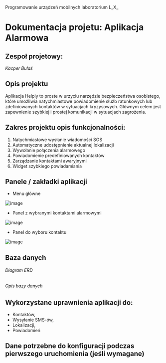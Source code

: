 Programowanie urządzeń mobilnych laboratorium L_X_ 

# Dokumentacja projetu: **Aplikacja Alarmowa**

## Zespoł projetowy:
_Kacper Bułaś_

## Opis projektu
Aplikacja Helply to proste w urzyciu narzędzie bezpieczeństwa osobistego, które umożliwia natychmiastowe powiadomienie służb ratunkowych lub zdefiniowanych kontaktów w sytuacjach kryzysowych. Głównym celem jest zapewnienie szybkiej i prostej komunikacji w sytuacjach zagrożenia. 

## Zakres projektu opis funkcjonalności:
1. Natychmiastowe wysłanie wiadomości SOS
2. Automatyczne udostępnienie aktualnej lokalizacji
3. Wywołanie połączenia alarmowego
4. Powiadomienie predefiniowanych kontaktów
5. Zarządzanie kontaktami awaryjnymi
6. Widget szybkiego powiadamiania

## Panele / zakładki aplikacji 
- Menu główne

![image](https://github.com/user-attachments/assets/40ff6c27-e7af-4631-a662-235ba1f55e62)

- Panel z wybranymi kontaktami alarmowymi

![image](https://github.com/user-attachments/assets/e689b30f-5cc7-4c06-a943-439ced85cdfb)

- Panel do wyboru kontaktu

![image](https://github.com/user-attachments/assets/723b520d-df85-4718-94ad-f39190be68c0)

## Baza danych
###### Diagram ERD

###### Opis bazy danych

## Wykorzystane uprawnienia aplikacji do:
- Kontaktów,
- Wysyłanie SMS-ów,
- Lokalizacji,
- Powiadomień

## Dane potrzebne do konfiguracji podczas pierwszego uruchomienia (jeśli wymagane)
